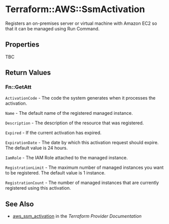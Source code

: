# Terraform::AWS::SsmActivation

Registers an on-premises server or virtual machine with Amazon EC2 so that it can be managed using Run Command.

## Properties

TBC

## Return Values

### Fn::GetAtt

`ActivationCode` - The code the system generates when it processes the activation.

`Name` - The default name of the registered managed instance.

`Description` - The description of the resource that was registered.

`Expired` - If the current activation has expired.

`ExpirationDate` - The date by which this activation request should expire. The default value is 24 hours.

`IamRole` - The IAM Role attached to the managed instance.

`RegistrationLimit` - The maximum number of managed instances you want to be registered. The default value is 1 instance.

`RegistrationCount` - The number of managed instances that are currently registered using this activation.

## See Also

* [aws_ssm_activation](https://www.terraform.io/docs/providers/aws/r/ssm_activation.html) in the _Terraform Provider Documentation_